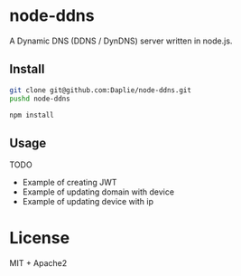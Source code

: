 node-ddns
======

A Dynamic DNS (DDNS / DynDNS) server written in node.js.

Install
-------

```bash
git clone git@github.com:Daplie/node-ddns.git
pushd node-ddns

npm install
```

Usage
-----

TODO

* Example of creating JWT
* Example of updating domain with device
* Example of updating device with ip

License
========

MIT + Apache2

